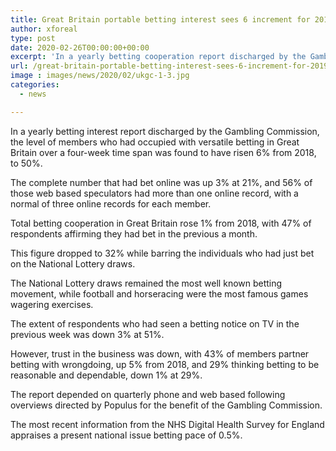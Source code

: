 ```yaml
---
title: Great Britain portable betting interest sees 6 increment for 2019 industry trust down
author: xforeal 
type: post
date: 2020-02-26T00:00:00+00:00
excerpt: 'In a yearly betting cooperation report discharged by the Gambling Commission, the level of members who had occupied with portable betting in Great Britain over a four-week time span was found to have risen 6&amp;percnt; from 2018, to 50&amp;percnt; '
url: /great-britain-portable-betting-interest-sees-6-increment-for-2019-industry-trust-down/
image : images/news/2020/02/ukgc-1-3.jpg
categories:
  - news

---
```

In a yearly betting interest report discharged by the Gambling Commission, the level of members who had occupied with versatile betting in Great Britain over a four-week time span was found to have risen 6&percnt; from 2018, to 50&percnt;. 

The complete number that had bet online was up 3&percnt; at 21&percnt;, and 56&percnt; of those web based speculators had more than one online record, with a normal of three online records for each member. 

Total betting cooperation in Great Britain rose 1&percnt; from 2018, with 47&percnt; of respondents affirming they had bet in the previous a month. 

This figure dropped to 32&percnt; while barring the individuals who had just bet on the National Lottery draws. 

The National Lottery draws remained the most well known betting movement, while football and horseracing were the most famous games wagering exercises. 

The extent of respondents who had seen a betting notice on TV in the previous week was down 3&percnt; at 51&percnt;. 

However, trust in the business was down, with 43&percnt; of members partner betting with wrongdoing, up 5&percnt; from 2018, and 29&percnt; thinking betting to be reasonable and dependable, down 1&percnt; at 29&percnt;. 

The report depended on quarterly phone and web based following overviews directed by Populus for the benefit of the Gambling Commission. 

The most recent information from the NHS Digital Health Survey for England appraises a present national issue betting pace of 0.5&percnt;.